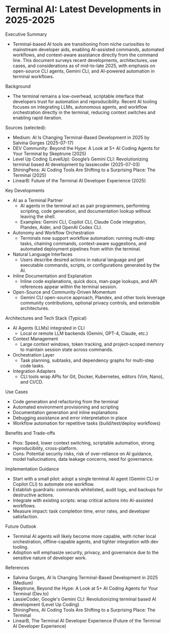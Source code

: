 # Terminal AI: Latest Developments in 2025-2025

Executive Summary
- Terminal-based AI tools are transitioning from niche curiosities to mainstream developer aids, enabling AI-assisted commands, automated workflows, and context-aware assistance directly from the command line. This document surveys recent developments, architectures, use cases, and considerations as of mid-to-late 2025, with emphasis on open-source CLI agents, Gemini CLI, and AI-powered automation in terminal workflows.

Background
- The terminal remains a low-overhead, scriptable interface that developers trust for automation and reproducibility. Recent AI tooling focuses on integrating LLMs, autonomous agents, and workflow orchestration directly in the terminal, reducing context switches and enabling rapid iteration.

Sources (selected):
- Medium: AI Is Changing Terminal-Based Development in 2025 by Salvina Gorges (2025-07-17)
- DEV Community: Beyond the Hype: A Look at 5+ AI Coding Agents for Your Terminal by Skeptrune (2025)
- Level Up Coding (LevelUp): Google’s Gemini CLI: Revolutionizing terminal based AI development by lassiecoder (2025-07-03)
- ShiningPens: AI Coding Tools Are Shifting to a Surprising Place: The Terminal (2025)
- LinearB: Future of the Terminal AI Developer Experience (2025)

Key Developments
- AI as a Terminal Partner
  - AI agents in the terminal act as pair programmers, performing scripting, code generation, and documentation lookup without leaving the shell.
  - Examples: Gemini CLI, Copilot CLI, Claude Code integration, Plandex, Aider, and OpenAI Codex CLI.
- Autonomy and Workflow Orchestration
  - Terminals now support workflow automation: running multi-step tasks, chaining commands, context-aware suggestions, and automated deployment pipelines from within the terminal.
- Natural Language Interfaces
  - Users describe desired actions in natural language and get executable commands, scripts, or configurations generated by the AI.
- Inline Documentation and Explanation
  - Inline code explanations, quick docs, man-page lookups, and API references appear within the terminal session.
- Open-Source and Community-Driven Momentum
  - Gemini CLI open-source approach, Plandex, and other tools leverage community contributions, optional privacy controls, and extensible architectures.

Architectures and Tech Stack (Typical)
- AI Agents (LLMs) integrated in CLI
  - Local or remote LLM backends (Gemini, GPT-4, Claude, etc.)
- Context Management
  - Large context windows, token tracking, and project-scoped memory to maintain session state across commands.
- Orchestration Layer
  - Task planning, subtasks, and dependency graphs for multi-step code tasks.
- Integration Adapters
  - CLI tools wrap APIs for Git, Docker, Kubernetes, editors (Vim, Nano), and CI/CD.

Use Cases
- Code generation and refactoring from the terminal
- Automated environment provisioning and scripting
- Documentation generation and inline explanations
- Debugging assistance and error interpretation in place
- Workflow automation for repetitive tasks (build/test/deploy workflows)

Benefits and Trade-offs
- Pros: Speed, lower context switching, scriptable automation, strong reproducibility, cross-platform.
- Cons: Potential security risks, risk of over-reliance on AI guidance, model hallucinations, data leakage concerns, need for governance.

Implementation Guidance
- Start with a small pilot: adopt a single terminal AI agent (Gemini CLI or Copilot CLI) to automate one workflow.
- Establish guardrails: commands whitelisted, audit logs, and backups for destructive actions.
- Integrate with existing scripts: wrap critical actions into AI-assisted workflows.
- Measure impact: task completion time, error rates, and developer satisfaction.

Future Outlook
- Terminal AI agents will likely become more capable, with richer local orchestration, offline-capable agents, and tighter integration with dev tooling.
- Adoption will emphasize security, privacy, and governance due to the sensitive nature of developer work.

References
- Salvina Gorges, AI Is Changing Terminal-Based Development in 2025 (Medium)
- Skeptrune, Beyond the Hype: A Look at 5+ AI Coding Agents for Your Terminal (Dev.to)
- LassieCoder, Google's Gemini CLI: Revolutionizing terminal based AI development (Level Up Coding)
- ShiningPens, AI Coding Tools Are Shifting to a Surprising Place: The Terminal
- LinearB, The Terminal AI Developer Experience (Future of the Terminal AI Developer Experience)
